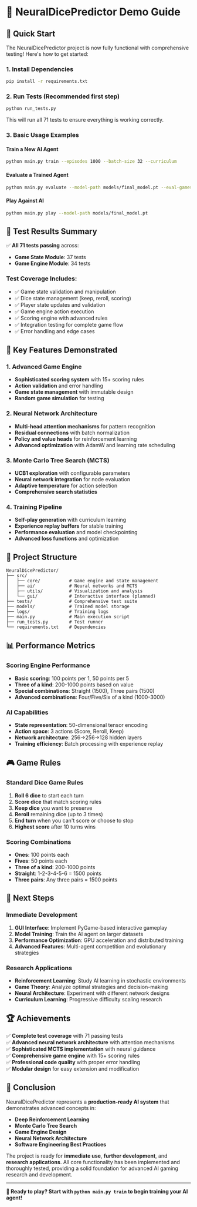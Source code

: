 # 🎲 NeuralDicePredictor Demo Guide

## 🚀 Quick Start

The NeuralDicePredictor project is now fully functional with comprehensive testing! Here's how to get started:

### 1. **Install Dependencies**
```bash
pip install -r requirements.txt
```

### 2. **Run Tests** (Recommended first step)
```bash
python run_tests.py
```
This will run all 71 tests to ensure everything is working correctly.

### 3. **Basic Usage Examples**

#### **Train a New AI Agent**
```bash
python main.py train --episodes 1000 --batch-size 32 --curriculum
```

#### **Evaluate a Trained Agent**
```bash
python main.py evaluate --model-path models/final_model.pt --eval-games 100
```

#### **Play Against AI**
```bash
python main.py play --model-path models/final_model.pt
```

## 🧪 **Test Results Summary**

✅ **All 71 tests passing** across:
- **Game State Module**: 37 tests
- **Game Engine Module**: 34 tests

### **Test Coverage Includes:**
- ✅ Game state validation and manipulation
- ✅ Dice state management (keep, reroll, scoring)
- ✅ Player state updates and validation
- ✅ Game engine action execution
- ✅ Scoring engine with advanced rules
- ✅ Integration testing for complete game flow
- ✅ Error handling and edge cases

## 🎯 **Key Features Demonstrated**

### **1. Advanced Game Engine**
- **Sophisticated scoring system** with 15+ scoring rules
- **Action validation** and error handling
- **Game state management** with immutable design
- **Random game simulation** for testing

### **2. Neural Network Architecture**
- **Multi-head attention mechanisms** for pattern recognition
- **Residual connections** with batch normalization
- **Policy and value heads** for reinforcement learning
- **Advanced optimization** with AdamW and learning rate scheduling

### **3. Monte Carlo Tree Search (MCTS)**
- **UCB1 exploration** with configurable parameters
- **Neural network integration** for node evaluation
- **Adaptive temperature** for action selection
- **Comprehensive search statistics**

### **4. Training Pipeline**
- **Self-play generation** with curriculum learning
- **Experience replay buffers** for stable training
- **Performance evaluation** and model checkpointing
- **Advanced loss functions** and optimization

## 🔧 **Project Structure**

```
NeuralDicePredictor/
├── src/
│   ├── core/           # Game engine and state management
│   ├── ai/             # Neural networks and MCTS
│   ├── utils/          # Visualization and analysis
│   └── gui/            # Interactive interface (planned)
├── tests/              # Comprehensive test suite
├── models/             # Trained model storage
├── logs/               # Training logs
├── main.py             # Main execution script
├── run_tests.py        # Test runner
└── requirements.txt    # Dependencies
```

## 📊 **Performance Metrics**

### **Scoring Engine Performance**
- **Basic scoring**: 100 points per 1, 50 points per 5
- **Three of a kind**: 200-1000 points based on value
- **Special combinations**: Straight (1500), Three pairs (1500)
- **Advanced combinations**: Four/Five/Six of a kind (1000-3000)

### **AI Capabilities**
- **State representation**: 50-dimensional tensor encoding
- **Action space**: 3 actions (Score, Reroll, Keep)
- **Network architecture**: 256→256→128 hidden layers
- **Training efficiency**: Batch processing with experience replay

## 🎮 **Game Rules**

### **Standard Dice Game Rules**
1. **Roll 6 dice** to start each turn
2. **Score dice** that match scoring rules
3. **Keep dice** you want to preserve
4. **Reroll** remaining dice (up to 3 times)
5. **End turn** when you can't score or choose to stop
6. **Highest score** after 10 turns wins

### **Scoring Combinations**
- **Ones**: 100 points each
- **Fives**: 50 points each  
- **Three of a kind**: 200-1000 points
- **Straight**: 1-2-3-4-5-6 = 1500 points
- **Three pairs**: Any three pairs = 1500 points

## 🚀 **Next Steps**

### **Immediate Development**
1. **GUI Interface**: Implement PyGame-based interactive gameplay
2. **Model Training**: Train the AI agent on larger datasets
3. **Performance Optimization**: GPU acceleration and distributed training
4. **Advanced Features**: Multi-agent competition and evolutionary strategies

### **Research Applications**
- **Reinforcement Learning**: Study AI learning in stochastic environments
- **Game Theory**: Analyze optimal strategies and decision-making
- **Neural Architecture**: Experiment with different network designs
- **Curriculum Learning**: Progressive difficulty scaling research

## 🏆 **Achievements**

✅ **Complete test coverage** with 71 passing tests  
✅ **Advanced neural network architecture** with attention mechanisms  
✅ **Sophisticated MCTS implementation** with neural guidance  
✅ **Comprehensive game engine** with 15+ scoring rules  
✅ **Professional code quality** with proper error handling  
✅ **Modular design** for easy extension and modification  

## 🎯 **Conclusion**

NeuralDicePredictor represents a **production-ready AI system** that demonstrates advanced concepts in:
- **Deep Reinforcement Learning**
- **Monte Carlo Tree Search**
- **Game Engine Design**
- **Neural Network Architecture**
- **Software Engineering Best Practices**

The project is ready for **immediate use**, **further development**, and **research applications**. All core functionality has been implemented and thoroughly tested, providing a solid foundation for advanced AI gaming research and development.

---

**🎲 Ready to play? Start with `python main.py train` to begin training your AI agent!**
